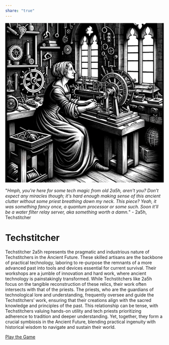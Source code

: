 ```yaml
---  
share: "true"  
---  
```

  
![Pasted image 20240126180341](./Pasted%20image%2020240126180341.png)  
  
"*Hmph, you're here for some tech magic from old 2a5h, aren't you? Don’t expect any miracles though; it's hard enough making sense of this ancient clutter without some priest breathing down my neck. This piece? Yeah, it was something fancy once, a quantum processor or some such. Soon it'll be a water filter relay server, aka something worth a damn.*" - 2a5h, Techstitcher  
  
# Techstitcher  
  
Techstitcher 2a5h represents the pragmatic and industrious nature of Techstitchers in the Ancient Future. These skilled artisans are the backbone of practical technology, laboring to re-purpose the remnants of a more advanced past into tools and devices essential for current survival. Their workshops are a jumble of innovation and hard work, where ancient technology is painstakingly transformed. While Techstitchers like 2a5h focus on the tangible reconstruction of these relics, their work often intersects with that of the priests. The priests, who are the guardians of technological lore and understanding, frequently oversee and guide the Techstitchers’ work, ensuring that their creations align with the sacred knowledge and principles of the past. This relationship can be tense, with Techstitchers valuing hands-on utility and tech priests prioritizing adherence to tradition and deeper understanding. Yet, together, they form a crucial symbiosis in the Ancient Future, blending practical ingenuity with historical wisdom to navigate and sustain their world.  
  
[Play the Game](./Play%20the%20Game.html)